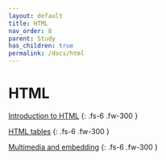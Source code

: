 ```yaml
---
layout: default
title: HTML
nav_order: 8
parent: Study
has_children: true
permalink: /docs/html
---
```


# HTML

[Introduction to HTML](https://developer.mozilla.org/en-US/docs/Learn/HTML/Introduction_to_HTML)
{: .fs-6 .fw-300 }

[HTML tables](https://developer.mozilla.org/en-US/docs/Learn/HTML/Tables)
{: .fs-6 .fw-300 }

[Multimedia and embedding](https://developer.mozilla.org/en-US/docs/Learn/HTML/Multimedia_and_embedding)
{: .fs-6 .fw-300 }
